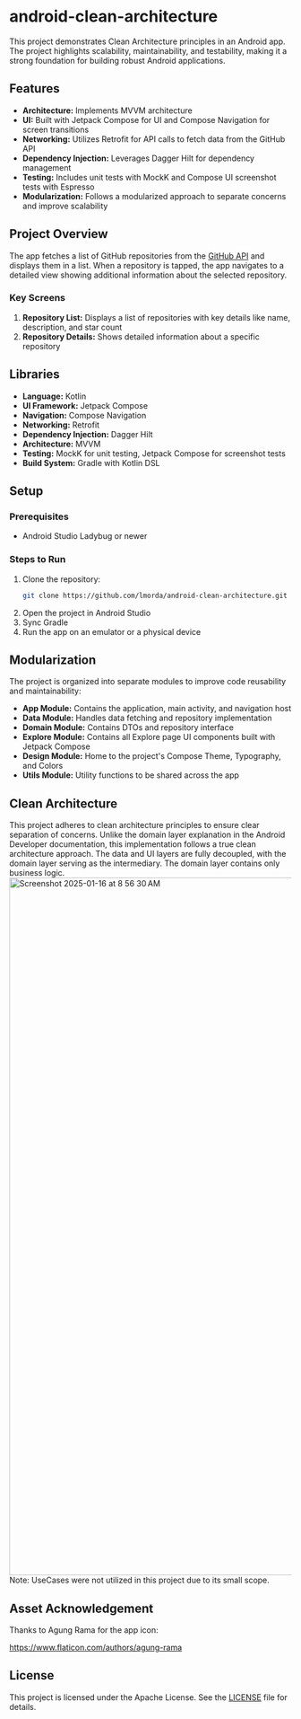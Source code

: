 # android-clean-architecture

This project demonstrates Clean Architecture principles in an Android app.  The project highlights scalability, maintainability, and testability, 
making it a strong foundation for building robust Android applications.

## Features

- **Architecture:** Implements MVVM architecture
- **UI:** Built with Jetpack Compose for UI and Compose Navigation for screen transitions
- **Networking:** Utilizes Retrofit for API calls to fetch data from the GitHub API
- **Dependency Injection:** Leverages Dagger Hilt for dependency management
- **Testing:** Includes unit tests with MockK and Compose UI screenshot tests with Espresso
- **Modularization:** Follows a modularized approach to separate concerns and improve scalability

## Project Overview

The app fetches a list of GitHub repositories from the [GitHub API](https://docs.github.com/en/rest) and displays them in a list. When a repository is tapped, the app 
navigates to a detailed view showing additional information about the selected repository.

### Key Screens
1. **Repository List:** Displays a list of repositories with key details like name, description, and star count
2. **Repository Details:** Shows detailed information about a specific repository

## Libraries

- **Language:** Kotlin
- **UI Framework:** Jetpack Compose
- **Navigation:** Compose Navigation
- **Networking:** Retrofit
- **Dependency Injection:** Dagger Hilt
- **Architecture:** MVVM
- **Testing:** MockK for unit testing, Jetpack Compose for screenshot tests
- **Build System:** Gradle with Kotlin DSL

## Setup

### Prerequisites
- Android Studio Ladybug or newer

### Steps to Run
1. Clone the repository:
   ```bash
   git clone https://github.com/lmorda/android-clean-architecture.git
   ```
2. Open the project in Android Studio
3. Sync Gradle
4. Run the app on an emulator or a physical device

## Modularization

The project is organized into separate modules to improve code reusability and maintainability:
- **App Module:** Contains the application, main activity, and navigation host
- **Data Module:** Handles data fetching and repository implementation
- **Domain Module:** Contains DTOs and repository interface
- **Explore Module:** Contains all Explore page UI components built with Jetpack Compose
- **Design Module:** Home to the project's Compose Theme, Typography, and Colors 
- **Utils Module:** Utility functions to be shared across the app

## Clean Architecture

This project adheres to clean architecture principles to ensure clear separation of concerns. Unlike the domain layer explanation 
in the Android Developer documentation, this implementation follows a true clean architecture approach. The data and UI layers are 
fully decoupled, with the domain layer serving as the intermediary. The domain layer contains only business logic.  
<img width="1243" alt="Screenshot 2025-01-16 at 8 56 30 AM" src="https://github.com/user-attachments/assets/f0bc299f-e7ef-434c-a8c5-76f54d87e54d" />
Note: UseCases were not utilized in this project due to its small scope.

## Asset Acknowledgement

Thanks to Agung Rama for the app icon:

https://www.flaticon.com/authors/agung-rama

## License

This project is licensed under the Apache License. See the [LICENSE](LICENSE) file for details.
